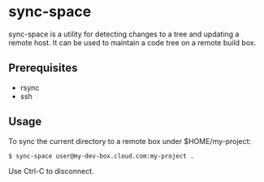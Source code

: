 # sync-space
sync-space is a utility for detecting changes to a tree and updating a remote host. It can be used to maintain a code tree on a remote build box.

## Prerequisites

 * rsync
 * ssh
 
## Usage

To sync the current directory to a remote box under $HOME/my-project:

    $ sync-space user@my-dev-box.cloud.com:my-project .

Use Ctrl-C to disconnect.
